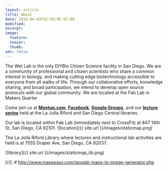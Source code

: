 ```yaml
---
layout: article
title: About
date: 2016-04-03T02:58:05-07:00
modified:
excerpt:
image: 
  feature:
  teaser: 
  thumb: 
ads: false
---
```

The Wet Lab is the only DIYBio Citizen Science facility in San Diego. We are a community of professional and citizen scientists who share a common interest in biology, and making cutting edge biotechnology accessible to everyone from all walks of life. Through our collaborative efforts, knowledge sharing, and broad participation, we intend to develop open source protocols with our global community. We are located at the Fab Lab in Makers Quarter. 

Come join us at **<a href="http://www.meetup.com/The-Wet-Lab-a-DIYBio-maker-community-for-algae-enthusiasts/">Meetup.com</a>**, **<a href="https://www.facebook.com/groups/wetlab/">Facebook</a>**, **<a href="https://groups.google.com/forum/#%21forum/wet-lab-san-diego-diybio">Google Groups</a>**, and our **<a href="https://thewetlablog.wordpress.com/">lecture series</a>** held at the La Jolla Riford and San Diego Central libraries.

Our lab is located within Fab Lab (immediately next to CrossFit) at 847 14th St, San Diego, CA 92101. ![location]({{ site.url }}/images/staticmap.png)

The La Jolla Riford Library where lectures and instructional lab activities are held is at 7555 Draper Ave, San Diego, CA 92037. 

![library]({{ site.url }}/images/staticmap_lib.png)

[//]: # http://www.mapseasy.com/google-maps-to-image-generator.php 

